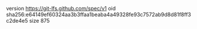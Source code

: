 version https://git-lfs.github.com/spec/v1
oid sha256:e64149ef60324aa3b3ffaa1beaba4a49328fe93c7572ab9d8d81f8ff3c2de4e5
size 875
